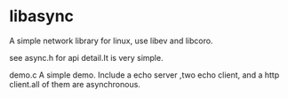# libasync
A simple network library for linux, use libev and libcoro.

see async.h for api detail.It is very simple.

demo.c 
A simple demo. Include a echo server ,two echo client, and a http client.all of them are asynchronous.
